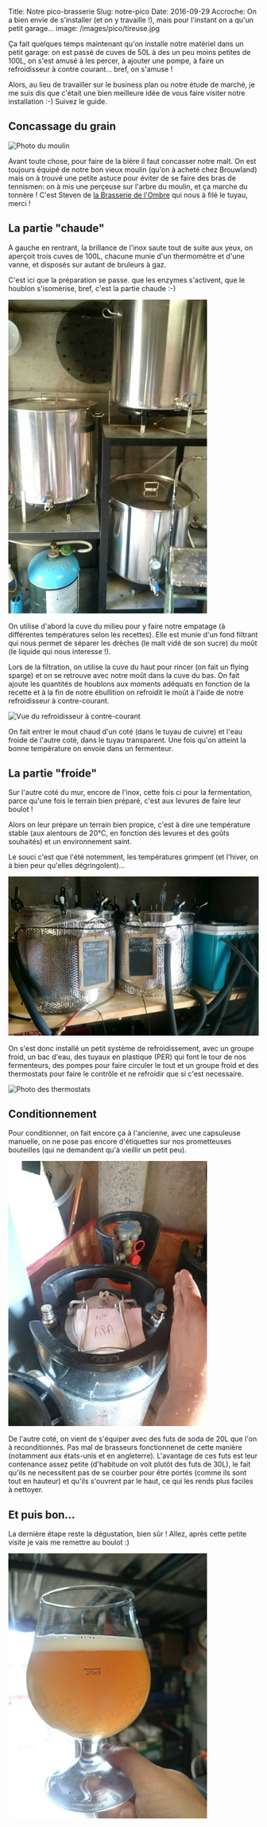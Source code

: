 Title: Notre pico-brasserie
Slug: notre-pico
Date: 2016-09-29
Accroche: On a bien envie de s'installer (et on y travaille !), mais pour l'instant on a qu'un petit garage…
image: /images/pico/tireuse.jpg

Ça fait quelques temps maintenant qu'on installe notre matériel dans un petit
garage: on est passé de cuves de 50L à des un peu moins petites de 100L,
on s'est amusé à les percer, à ajouter une pompe, à faire un refroidisseur
à contre courant… bref, on s'amuse !

Alors, au lieu de travailler sur le business plan ou notre étude de marché,
je me suis dis que c'était une bien meilleure idée de vous faire visiter notre
installation :-) Suivez le guide.

## Concassage du grain

![Photo du moulin]()

Avant toute chose, pour faire de la bière il faut concasser notre malt. On est
toujours équipé de notre bon vieux moulin (qu'on à acheté chez Brouwland) mais
on à trouvé une petite astuce pour éviter de se faire des bras de tennismen: on
à mis une perçeuse sur l'arbre du moulin, et ça marche du tonnère ! C'est Steven
de [la Brasserie de l'Ombre](http://www.brasseriedelombre.com) qui nous à filé
le tuyau, merci !

## La partie "chaude"

A gauche en rentrant, la brillance de l'inox saute tout de suite aux yeux,
on aperçoit trois cuves de 100L, chacune munie d'un thermomètre et d'une vanne,
et disposés sur autant de bruleurs à gaz.

C'est ici que la préparation se passe. que les enzymes s'activent, que le
houblon s'isomèrise, bref, c'est la partie chaude :-)

![Vue de la partie chaude de la brasserie](/images/pico/partie-chaude.jpg)

On utilise d'abord la cuve du milieu pour y faire notre empatage (à différentes
températures selon les recettes). Elle est munie d'un fond filtrant qui nous
permet de séparer les drèches (le malt vidé de son sucre) du moût (le liquide
qui nous interesse !).

Lors de la filtration, on utilise la cuve du haut pour rincer (on fait un
flying sparge) et on se retrouve avec notre moût dans la cuve du bas. On fait
ajoute les quantités de houblons aux moments adéquats en fonction de la recette
et à la fin de notre ébullition on refroidit le moût à l'aide de notre
refroidisseur à contre-courant.

![Vue du refroidisseur à contre-courant]()

On fait entrer le mout chaud d'un coté (dans le tuyau de cuivre) et l'eau froide
de l'autre coté, dans le tuyau transparent. Une fois qu'on atteint la bonne
température on envoie dans un fermenteur.

## La partie "froide"

Sur l'autre coté du mur, encore de l'inox, cette fois ci pour la fermentation,
parce qu'une fois le terrain bien préparé, c'est aux levures de faire leur boulot !

Alors on leur prépare un terrain bien propice, c'est à dire une température
stable (aux alentours de 20°C, en fonction des levures et des goûts souhaités)
et un environnement saint.

Le souci c'est que l'été notemment, les températures grimpent (et l'hiver, on à
bien peur qu'elles dégringolent)…

![Photo d'une cuve avec du PER](/images/pico/fermenteurs.jpg)

On s'est donc installé un petit système de refroidissement, avec un groupe froid,
un bac d'eau, des tuyaux en plastique (PER) qui font le tour de nos fermenteurs,
des pompes pour faire circuler le tout et un groupe froid et des thermostats
pour faire le contrôle et ne refroidir que si c'est necessaire.

![Photo des thermostats]()

## Conditionnement

Pour conditionner, on fait encore ça à l'ancienne, avec une capsuleuse manuelle,
on ne pose pas encore d'étiquettes sur nos prometteuses bouteilles (qui ne
demandent qu'à vieillir un petit peu).

![Photo de sodakegs](/images/pico/sodakeg.jpg)

De l'autre coté, on vient de s'équiper avec des futs de soda de 20L que l'on à
reconditionnés. Pas mal de brasseurs fonctionnenet de cette manière
(notamment aux états-unis et en angleterre). L'avantage de ces futs est leur
contenance assez petite (d'habitude on voit plutôt des futs de 30L), le fait
qu'ils ne necessitent pas de se courber pour être portés (comme ils sont tout
en hauteur) et qu'ils s'ouvrent par le haut, ce qui les rends plus faciles à
nettoyer.

## Et puis bon…

La dernière étape reste la dégustation, bien sûr ! Allez, après cette petite
visite je vais me remettre au boulot :)

![Photo d'un verre rempli, dégusté dans la brasserie](/images/pico/degustation.jpg)
